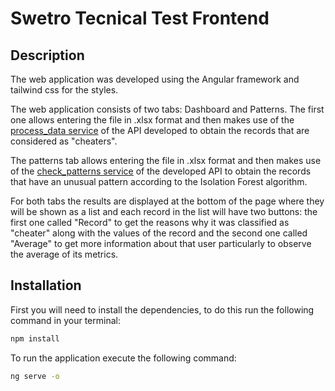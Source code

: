 # Swetro Tecnical Test Frontend

## Description

The web application was developed using the Angular framework and tailwind css for the styles.

The web application consists of two tabs: Dashboard and Patterns. The first one allows entering the file in .xlsx format and then makes use of the [process_data service](https://github.com/lauraich/swetroTest/tree/main#logic-of-process_data) of the API developed to obtain the records that are considered as "cheaters".

The patterns tab allows entering the file in .xlsx format and then makes use of the [check_patterns service](https://github.com/lauraich/swetroTest/tree/main#logic-of-check_patterns) of the developed API to obtain the records that have an unusual pattern according to the Isolation Forest algorithm.

For both tabs the results are displayed at the bottom of the page where they will be shown as a list and each record in the list will have two buttons: the first one called "Record" to get the reasons why it was classified as "cheater" along with the values of the record and the second one called "Average" to get more information about that user particularly to observe the average of its metrics.

## Installation

First you will need to install the dependencies, to do this run the following command in your terminal:

```bash
npm install
```

To run the application execute the following command:

```bash
ng serve -o
```
